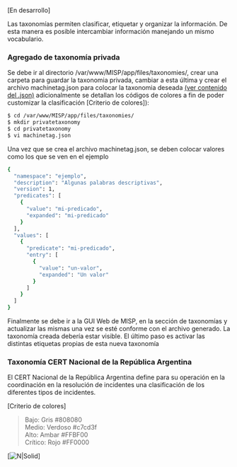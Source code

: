 [En desarrollo]

Las taxonomías permiten clasificar, etiquetar y organizar la información. De esta manera es posible intercambiar información manejando un mismo vocabulario.

### Agregado de taxonomía privada

Se debe ir al directorio /var/www/MISP/app/files/taxonomies/, crear una carpeta para guardar la taxonomia privada, cambiar a esta última y crear el archivo machinetag.json para colocar la taxonomia deseada   [(ver contenido del .json)](/Taxonomía/CERT-AR-Taxonomía.json)  adicionalmente se detallan los códigos de colores a fin de poder customizar la clasificación 
[Criterio de colores]):

```sh
$ cd /var/www/MISP/app/files/taxonomies/
$ mkdir privatetaxonomy
$ cd privatetaxonomy
$ vi machinetag.json
```
Una vez que se crea el archivo machinetag.json, se deben colocar valores como los que se ven en el ejemplo

```sh
{
  "namespace": "ejemplo",
  "description": "Algunas palabras descriptivas",
  "version": 1,
  "predicates": [
    {
      "value": "mi-predicado",
      "expanded": "mi-predicado"
    }
  ],
  "values": [
    {
      "predicate": "mi-predicado",
      "entry": [
        {
          "value": "un-valor",
          "expanded": "Un valor"
        }
      ]
    }
  ]
}
```

Finalmente se debe ir a la GUI Web de MISP, en la sección de taxonomías y actualizar las mismas una vez se esté conforme con el archivo generado. La taxonomía creada debería estar visible. El último paso es activar las distintas etiquetas propias de esta nueva taxonomía

### Taxonomía CERT Nacional de la República Argentina

El CERT Nacional de la República Argentina define para su operación en la coordinación en la resolución de incidentes una clasificación de los diferentes tipos de incidentes.

[Criterio de colores]
>Bajo: Gris #808080  
>Medio: Verdoso #c7cd3f  
>Alto: Ambar #FFBF00  
>Crítico: Rojo #FF0000  
  
[![N|Solid](https://github.com/cert-ar/Red-Federal-de-Intercambio/blob/master/Taxonom%C3%ADa/Clasificacion.jpg)]

